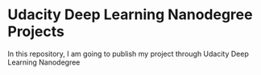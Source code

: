 # Udacity Deep Learning Nanodegree Projects


In this repository, I am going to publish my project through Udacity Deep Learning Nanodegree
